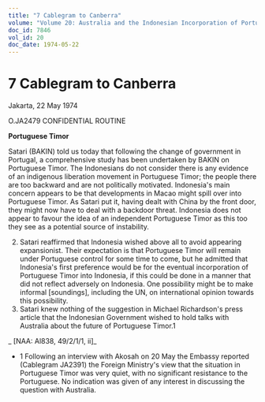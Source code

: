 ```yaml
---
title: "7 Cablegram to Canberra"
volume: "Volume 20: Australia and the Indonesian Incorporation of Portuguese Timor, 1974-1976"
doc_id: 7846
vol_id: 20
doc_date: 1974-05-22
---
```


# 7 Cablegram to Canberra

Jakarta, 22 May 1974

O.JA2479 CONFIDENTIAL ROUTINE

**Portuguese Timor**

Satari (BAKIN) told us today that following the change of government in Portugal, a comprehensive study has been undertaken by BAKIN on Portuguese Timor. The Indonesians do not consider there is any evidence of an indigenous liberation movement in Portuguese Timor; the people there are too backward and are not politically motivated. Indonesia's main concern appears to be that developments in Macao might spill over into Portuguese Timor. As Satari put it, having dealt with China by the front door, they might now have to deal with a backdoor threat. Indonesia does not appear to favour the idea of an independent Portuguese Timor as this too they see as a potential source of instability.

  2. Satari reaffirmed that Indonesia wished above all to avoid appearing expansionist. Their expectation is that Portuguese Timor will remain under Portuguese control for some time to come, but he admitted that Indonesia's first preference would be for the eventual incorporation of Portuguese Timor into Indonesia, if this could be done in a manner that did not reflect adversely on Indonesia. One possibility might be to make informal [soundings], including the UN, on international opinion towards this possibility.
  3. Satari knew nothing of the suggestion in Michael Richardson's press article that the Indonesian Government wished to hold talks with Australia about the future of Portuguese Timor.1



_ [NAA: Al838, 49/2/1/1, ii]_

  * 1 Following an interview with Akosah on 20 May the Embassy reported (Cablegram JA2391) the Foreign Ministry's view that the situation in Portuguese Timor was very quiet, with no significant resistance to the Portuguese. No indication was given of any interest in discussing the question with Australia.


